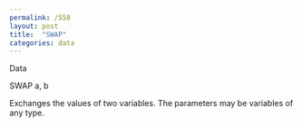 ```yaml
---
permalink: /550
layout: post
title:  "SWAP"
categories: data
---
```

Data

SWAP a, b

Exchanges the values of two variables. The parameters may be variables of any type.

